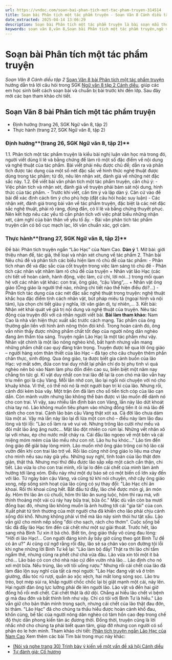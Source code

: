 ```yaml
---
url: https://vndoc.com/soan-bai-phan-tich-mot-tac-pham-truyen-314514
title: Soạn bài Phân tích một tác phẩm truyện - Soạn Văn 8 Cánh diều tập 2 - VnDoc.com
date_extracted: 2025-04-14 13:06:29
description: Soạn bài Phân tích một tác phẩm truyện là bài soạn mẫu thuộc chương trình Ngữ văn lớp 8, học kì 2. Mời các bạn cùng tham khảo bài soạn để chuẩn bị cho bài học sắp tới của mình.
keywords: soạn văn 8,văn 8,Soạn bài Phân tích một tác phẩm truyện,ngữ văn 8,soan van 8,soạn văn lớp 8,giải văn 8,soạn văn 8 tập 2,soạn văn 8 Phân tích một tác phẩm truyện,soạn Phân tích một tác phẩm truyện,soạn văn 8 cánh diều,văn 8 cánh diều,ngữ văn 8 cánh diều,soạn văn 8 bài Phân tích một tác phẩm truyện
---
```


# Soạn bài Phân tích một tác phẩm truyện
 _Soạn Văn 8 Cánh diều tập 2_
[Soạn Văn 8 bài Phân tích một tác phẩm truyện](<https://vndoc.com/soan-bai-phan-tich-mot-tac-pham-truyen-314514>) hướng dẫn trả lời câu hỏi trong SGK [Ngữ văn 8 tập 2 Cánh diều](<https://vndoc.com/ngu-van-8-canh-dieu>), giúp các em học sinh biết cách soạn bài và chuẩn bị bài trước khi đến lớp. Sau đây mời các bạn tham khảo chi tiết.
## Soạn Văn 8 bài Phân tích một tác phẩm truyện
  * Định hướng \(trang 26, SGK Ngữ văn 8, tập 2\)
  * Thực hành \(trang 27, SGK Ngữ văn 8, tập 2\)

### **Định hướng****\(trang 26, SGK Ngữ văn 8, tập 2\)**
1.1. Phân tích một tác phẩm truyện là kiểu bài nghị luận văn học mà trong đó, người viết dùng lí lẽ và bằng chứng để làm rõ một số đặc điểm về nội dung và nghệ thuật của tác phẩm. Bài viết phải nêu được chủ đề; dẫn ra và phân tích được tác dụng của một số nét đặc sắc về hình thức nghệ thuật được dùng trong tác phẩm; từ đó, nêu lên nhận xét, đánh giá về những nét đặc sắc này.
1.2. Để viết bài văn phân tích một tác phẩm truyện, cần chú ý:
\- Việc phân tích và nhận xét, đánh giá về truyện phải bám sát nội dung, hình thức của tác phẩm.
\- Trước khi viết, cần tìm ý và lập dàn ý. Căn cứ vào đề bài để xác định cách tìm ý cho phù hợp \(đặt câu hỏi hoặc suy luận\)
\- Các nhận xét, đánh giá trong bài văn về tác phẩm truyện, đặc biệt là các nét đặc sắc nghệ thuật, phải rõ ràng, đúng đắn, có lí lẽ và bằng chứng thuyết phục. Nên kết hợp nêu các yếu tố cần phân tích với việc phát biểu những nhận xét, cảm nghĩ của bản thân về yếu tố ấy.
\- Bài văn phân tích tác phẩm truyện cần có bố cục mạch lạc, lời văn chuẩn xác, gợi cảm.
### **Thực hành****\(trang 27, SGK Ngữ văn 8, tập 2\)**
Đề bài: Phân tích truyện ngắn “Lão Hạc” của Nam Cao.
**Dàn ý**
1\. Mở bài: giới thiệu nhan đề, tác giả, thể loại và nhận xét chung về tác phẩm
2\. Thân bài
Nêu chủ đề và phân tích các biểu hiện làm rõ chủ đề của tác phẩm:
\- Phân tích nhan đề và đặc sắc của cốt truyện trong việc làm sáng tỏ chủ đề
\- Phân tích các nhân vật nhằm làm rõ chủ đề của truyện
\+ Nhân vật lão Hạc \(các chi tiết về hoàn cảnh, hành động, việc làm, cử chỉ, lời nói…\) trong mối quan hệ với các nhân vật khác: con trai, ông giáo, “cậu Vàng”,…
\+ Nhân vật ông giáo \(Ông giáo là người thế nào, những chi tiết nào thể hiện điều đó?...\)
\- Phân tích tác dụng của các nét đặc sắc nghệ thuật trong truyện: nghệ thuật khắc họa đặc điểm tính cách nhân vật, bút pháp miêu tả \(ngoại hình và nội tâm\), lựa chọn chi tiết giàu ý nghĩa, lời văn giản dị, tự nhiên,…
3\. Kết bài: Nhận xét khái quát về giá trị nội dung và nghệ thuật của truyện. Nêu tác động của truyện đối với cá nhân người viết bài.
**Bài làm tham khảo:**
Nam Cao là nhà văn hiện thực xuất sắc trước cách mạng. Tác phẩm của ông thường gắn liền với hình ảnh nông thôn đói khổ. Trong hoàn cảnh đó, ông vẫn nhìn thấy được những phẩm chất tốt đẹp của người nông dân nghèo đang âm thầm tỏa sáng. Truyện ngắn Lão Hạc là một tác phẩm như vậy. Nhân vật chính là một lão nông nghèo khổ, bất hạnh nhưng vẫn mang những phẩm chất cao quý đáng trân trọng.
Truyện được kể qua lời ông giáo – người hàng xóm thân thiết của lão Hạc – đã tạo cho câu chuyện thêm phần chân thực, sinh động. Qua ông giáo, ta được biết gia cảnh buồn của lão Hạc: vợ mất sớm, đứa con trai duy nhất lại phẫn chí do bị phụ tình vì quá nghèo nên bỏ vào Nam làm phu đồn điền cao su, biền biệt một năm nay chẳng tin tức gì. Kỉ vật duy nhất con trai lão để lại là con chó mà lão vẫn hay trìu mền gọi là cậu Vàng. Mỗi lần nhớ con, lão lại ngồi nói chuyện với nó cho khuây khỏa. Vì thế, có thể nói nó là một người bạn tri kỉ của lão. Nhưng rồi, cảnh đói kém bủa vây. Một trận ốm đã làm cho số tiền tích cóp của lão cạn dần. Còn mảnh vườn nhưng lão không thể bán được vì lão muốn để dành nó cho con trai. Vì vậy, sau nhiều lần định bán con Vàng, lần này lão dứt khoát chia tay nó. Lão không muốn tiêu phạm vào những đồng tiền ít ỏi mà lão để dành cho con trai.
Cảnh lão bán cậu Vàng thật xót xa. Cả đời lão chưa dám lừa một ai. Vậy mà lần này lão lại đi lừa một con chó – điều này làm lão đau lòng và tội lỗi: "Lão cố làm ra vẻ vui vẻ. Nhưng trông lão cười như mếu và đôi mắt lão ầng ậng nước... Mặt lão đột nhiên co rúm lại. Những vết nhăn xô lại với nhau, ép cho nước mắt chảy ra. Cái đầu lão ngoẹo về một bên và cái miệng móm mém của lão mếu như con nít. Lão hu hu khóc..."
Lão tìm đến ông giáo để giãi bày lòng mình. Lão muốn nhờ ông giáo trông coi hộ lão cái vườn đến khi con trai lão trở về. Rồi lão cũng nhờ ông giáo lo liệu ma chay cho mình nếu sau này già yếu. Những suy nghĩ, tính toán của lão thật đơn giản, thật thà. Nhưng mọi thứ đều được lão sắp xếp một cách cẩn thận, chi tiết. Lão vừa lo cho con trai mình, rồi lại lo đến cái chết của mình làm ảnh hưởng tới làng xóm. Điều này như một dự báo sẽ có một biến cố lớn xảy đến với lão.
Từ ngày bán cậu Vàng, và cũng từ khi nói chuyện, nhờ cậy ông giáo xong, nếp sống sinh hoạt của lão cũng có sự thay đổi: "Lão Hạc chỉ ăn khoai. Rồi thì khoai cũng hết. Bắt đầu từ đấy, lão chế được món gì, ăn món ấy. Hôm thì lão ăn củ chuối, hôm thì lão ăn sung luộc, hôm thì rau má, với thỉnh thoảng một vài củ ráy hay bữa trai, bữa ốc." Mặc dù vẫn còn ba mươi đồng bạc đó, nhưng lão không muốn là ảnh hưởng tới cái "gia tài" của con. Xuất phát từ tình thương của một người cha đã khiến cho lão phải chịu cảnh sống đói khổ. Nhưng không phải vì thế mà lão nảy sinh thói hư tật xấu. Lão vẫn giữ cho mình nếp sống "đói cho sạch, rách cho thơm".
Cuộc sống bế tắc đã đẩy lão Hạc tìm đến cái chết như một sự giải thoát. Trước hết, lão sang nhà Binh Tư xin ít bả chó. Biết tin, ông giáo thấy vô cùng đau lòng: "Hỡi ơi lão Hạc\!... Con người đáng kính ấy bây giờ cũng theo gót Binh Tư để có ăn ư?" Ai cũng cứ ngỡ rằng rồi đây, lão sẽ sa chân vào con đường tội lỗi khi nghe những lời Binh Tư kể lại: "Lão làm bộ đấy\! Thật ra thì lão chỉ tẩm ngẩm thế, nhưng cũng ra phết chứ chả vừa đâu. Lão vừa xin tôi một ít bả chó... Lão bảo có con chó nhà nào cứ đến vườn nhà lão... Lão định cho nó xơi một bữa. Nếu trúng, lão với tôi uống rượu." Nhưng rồi cái chết của lão đã làm đảo lộn suy nghĩ của tất cả mọi người: "Lão Hạc đang vật vã ở trên giường, đầu tóc rũ rượi, quần áo xộc xệch, hai mắt long sòng sọc. Lão tru tréo, bọt mép sùi ra, khắp người chốc chốc lại bị giật mạnh một cái, nảy lên. Hai người đàn ông lực lưỡng phải đè lên người lão. Lão vật vã đến hai giờ đồng hồ rồi mới chết. Cái chết thật là dữ dội. Chẳng ai hiểu lão chết vì bệnh gì mà đau đớn và bất thình lình như vậy. Chỉ có tôi với Binh Tư là hiểu." Lão vẫn giữ cho bản thân mình trong sạch, nhưng cái chết của lão thật đau đớn, bi thảm.
"Lão Hạc" đã cho chúng ta thấu hiểu được hoàn cảnh khổ đau, khốn cùng, bế tắc của người nông dân nghèo có tâm hồn cao đẹp trong chế độ thực dân phong kiến tàn ác đương thời. Đồng thời, truyện cũng là lời nhắc nhở cho chúng ta phải biết quan tâm, giúp đỡ nhưng con người có số phận éo le hơn mình.
Tham khảo chi tiết: [Phân tích truyện ngắn Lão Hạc của Nam Cao](<https://vndoc.com/phan-tich-truyen-ngan-lao-hac-cua-nam-cao-115352>)
Xem thêm các bài Tìm bài trong mục này khác:
  * [\(Nói và nghe trang 30\) Trình bày ý kiến về một vấn đề xã hội Cánh diều](</soan-bai-noi-va-nghe-trang-30-trinh-bay-y-kien-ve-mot-van-de-xa-hoi-canh-dieu-314515>)
  * [Tự đánh giá: Cố hương](</soan-bai-tu-danh-gia-co-huong-314517>)

